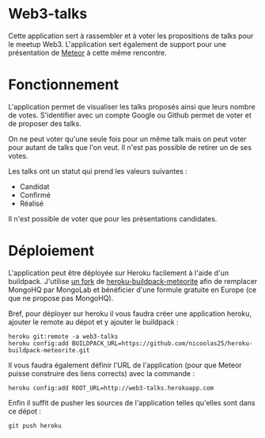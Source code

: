 # Web3-talks

Cette application sert à rassembler et à voter les propositions de talks
pour le meetup Web3. L'application sert également de support pour une
présentation de [Meteor][meteor] à cette même rencontre.

# Fonctionnement

L'application permet de visualiser les talks proposés ainsi que leurs
nombre de votes. S'identifier avec un compte Google ou Github permet
de voter et de proposer des talks.

On ne peut voter qu'une seule fois pour un même talk mais on peut
voter pour autant de talks que l'on veut. Il n'est pas possible de
retirer un de ses votes.

Les talks ont un statut qui prend les valeurs suivantes :

* Candidat
* Confirmé
* Réalisé

Il n'est possible de voter que pour les présentations candidates.

# Déploiement

L'application peut être déployée sur Heroku facilement à l'aide d'un
buildpack. J'utilise [un fork][fork] de [heroku-buildpack-meteorite][hbm]
afin de remplacer MongoHQ par MongoLab et bénéficier d'une formule
gratuite en Europe (ce que ne propose pas MongoHQ).

Bref, pour déployer sur heroku il vous faudra créer une application
heroku, ajouter le remote au dépot et y ajouter le buildpack :

    heroku git:remote -a web3-talks
    heroku config:add BUILDPACK_URL=https://github.com/nicoolas25/heroku-buildpack-meteorite.git

Il vous faudra également définir l'URL de l'application (pour que Meteor
puisse construire des liens corrects) avec la commande :

    heroku config:add ROOT_URL=http://web3-talks.herokuapp.com

Enfin il suffit de pusher les sources de l'application telles qu'elles
sont dans ce dépot :

    git push heroku

[meteor]: http://www.meteor.com/
[fork]: https://github.com/nicoolas25/heroku-buildpack-meteorite
[hbm]: https://github.com/oortcloud/heroku-buildpack-meteorite
